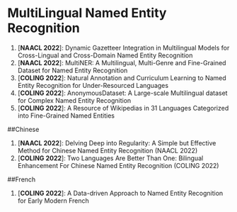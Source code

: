 # MultiLingual Named Entity Recognition

1. [**NAACL 2022**]: Dynamic Gazetteer Integration in Multilingual Models for Cross-Lingual and Cross-Domain Named Entity Recognition 
2. [**NAACL 2022**]: MultiNER: A Multilingual, Multi-Genre and Fine-Grained Dataset for Named Entity Recognition
3. [**COLING 2022**]: Natural Annotation and Curriculum Learning to Named Entity Recognition for Under-Resourced Languages
4. [**COLING 2022**]: AnonymousDataset: A Large-scale Multilingual dataset for Complex Named Entity Recognition
5. [**COLING 2022**]: A Resource of Wikipedias in 31 Languages Categorized into Fine-Grained Named Entities

##Chinese
   
1. [**NAACL 2022**]: Delving Deep into Regularity: A Simple but Effective Method for Chinese Named Entity Recognition (NAACL 2022)
2. [**COLING 2022**]: Two Languages Are Better Than One: Bilingual Enhancement For Chinese Named Entity Recognition (COLING 2022)

##French

1. [**COLING 2022**]: A Data-driven Approach to Named Entity Recognition for Early Modern French

